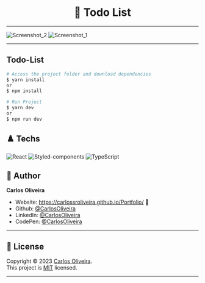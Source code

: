 <h1 align="center"> 🏴󠁧󠁢󠁥󠁮󠁧󠁿 Todo List </h1>

---
![Screenshot_2](https://github.com/carlossroliveira/toDo-List/assets/63623377/1d65c96b-ccfa-434c-ae5b-4d78ca727833)
![Screenshot_1](https://github.com/carlossroliveira/toDo-List/assets/63623377/877d82be-13b6-45e0-b35c-fc0380f5151d)

---
## Todo-List

```bash
# Access the project folder and download dependencies
$ yarn install
or
$ npm install
```

```bash
# Run Project
$ yarn dev
or
$ npm run dev

```

## ♟️ Techs

![React](https://img.shields.io/badge/-React-black?style=flat-square&logo=React&logoColor=2F74C0)
![Styled-components](https://img.shields.io/badge/-Styled%20Components-pink?style=flat-square&logo=styled-components)
![TypeScript](https://img.shields.io/badge/-TypeScript-007ACC?style=flat-square&logo=TypeScript&logoColor=white)




## 👤 Author

**Carlos Oliveira**

- Website: https://carlossroliveira.github.io/Portfolio/ 🖤
- Github: [@CarlosOliveira](https://github.com/carlossroliveira)
- LinkedIn: [@CarlosOliveira](https://www.linkedin.com/in/carlos-oliveira-ab93941a1/)
- CodePen: [@CarlosOliveira](https://codepen.io/carlosjs)

---

## 📝 License

Copyright © 2023 [Carlos Oliveira](https://github.com/carlossroliveira).<br />
This project is [MIT](https://opensource.org/licenses/MIT) licensed.

---
